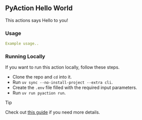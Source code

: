 ## PyAction Hello World

This actions says Hello to you!

### Usage

```yml
Example usage..
```

### Running Locally
If you want to run this action locally, follow these steps.

* Clone the repo and `cd` into it.
* Run `uv sync --no-install-project --extra cli`.
* Create the `.env` file filled with the required input parameters.
* Run `uv run pyaction run`.

> [!TIP]
> Check out [this guide](https://pyaction.imsadra.me/tutorial/#local-running) if you need more details.
